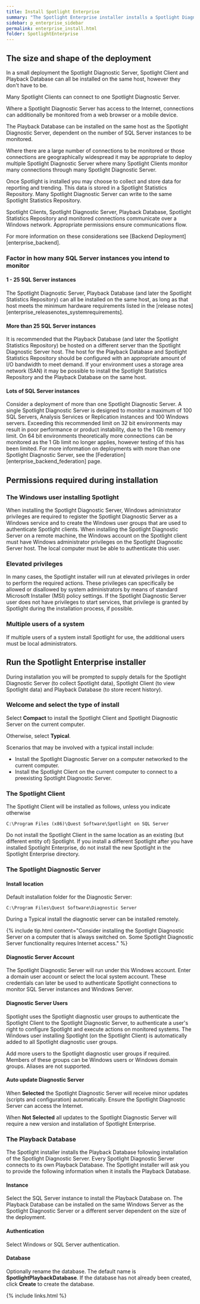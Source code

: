```yaml
---
title: Install Spotlight Enterprise
summary: "The Spotlight Enterprise installer installs a Spotlight Diagnostic Server (to collect Spotlight data), a Spotlight Client (to view Spotlight data) and a Playback Database (to store recent history). This is a minimal Spotlight Enterprise deployment. The Spotlight Enterprise installer can be used to install additional Spotlight Clients following the initial install. The Spotlight Diagnostic Server can be installed remotely."
sidebar: p_enterprise_sidebar
permalink: enterprise_install.html
folder: SpotlightEnterprise
---
```



## The size and shape of the deployment

In a small deployment the Spotlight Diagnostic Server, Spotlight Client and Playback Database can all be installed on the same host, however they don't have to be.

Many Spotlight Clients can connect to one Spotlight Diagnostic Server.

Where a Spotlight Diagnostic Server has access to the Internet, connections can additionally be monitored from a web browser or a mobile device.

The Playback Database can be installed on the same host as the Spotlight Diagnostic Server, dependent on the number of SQL Server instances to be monitored.

Where there are a large number of connections to be monitored or those connections are geographically widespread it may be appropriate to deploy multiple Spotlight Diagnostic Server where many Spotlight Clients monitor many connections through many Spotlight Diagnostic Server.

Once Spotlight is installed you may choose to collect and store data for reporting and trending. This data is stored in a Spotlight Statistics Repository. Many Spotlight Diagnostic Server can write to the same Spotlight Statistics Repository.

Spotlight Clients, Spotlight Diagnostic Server, Playback Database, Spotlight Statistics Repository and monitored connections communicate over a Windows network. Appropriate permissions ensure communications flow.

For more information on these considerations see [Backend Deployment][enterprise_backend].

### Factor in how many SQL Server instances you intend to monitor

#### 1 - 25 SQL Server instances
The Spotlight Diagnostic Server, Playback Database (and later the Spotlight Statistics Repository) can all be installed on the same host, as long as that host meets the minimum hardware requirements listed in the [release notes][enterprise_releasenotes_systemrequirements].

#### More than 25 SQL Server instances
It is recommended that the Playback Database (and later the Spotlight Statistics Repository) be hosted on a different server than the Spotlight Diagnostic Server host. The host for the Playback Database and Spotlight Statistics Repository should be configured with an appropriate amount of I/O bandwidth to meet demand. If your environment uses a storage area network (SAN) it may be possible to install the Spotlight Statistics Repository and the Playback Database on the same host.

#### Lots of SQL Server instances
Consider a deployment of more than one Spotlight Diagnostic Server. A single Spotlight Diagnostic Server is designed to monitor a maximum of 100 SQL Servers, Analysis Services or Replication instances and 100 Windows servers. Exceeding this recommended limit on 32 bit environments may result in poor performance or product instability, due to the 1 Gb memory limit. On 64 bit environments theoretically more connections can be monitored as the 1 Gb limit no longer applies, however testing of this has been limited. For more information on deployments with more than one Spotlight Diagnostic Server, see the [Federation][enterprise_backend_federation] page.



## Permissions required during installation

### The Windows user installing Spotlight
When installing the Spotlight Diagnostic Server, Windows administrator privileges are required to register the Spotlight Diagnostic Server as a Windows service and to create the Windows user groups that are used to authenticate Spotlight clients. When installing the Spotlight Diagnostic Server on a remote machine, the Windows account on the Spotlight client must have Windows administrator privileges on the Spotlight Diagnostic Server host. The local computer must be able to authenticate this user.

### Elevated privileges
In many cases, the Spotlight installer will run at elevated privileges in order to perform the required actions. These privileges can specifically be allowed or disallowed by system administrators by means of standard Microsoft Installer (MSI) policy settings. If the Spotlight Diagnostic Server user does not have privileges to start services, that privilege is granted by Spotlight during the installation process, if possible.

### Multiple users of a system
If multiple users of a system install Spotlight for use, the additional users must be local administrators.

## Run the Spotlight Enterprise installer

During installation you will be prompted to supply details for the Spotlight Diagnostic Server (to collect Spotlight data), Spotlight Client (to view Spotlight data) and Playback Database (to store recent history).

### Welcome and select the type of install

Select **Compact** to install the Spotlight Client and Spotlight Diagnostic Server on the current computer.

Otherwise, select **Typical**.


Scenarios that may be involved with a typical install include:

* Install the Spotlight Diagnostic Server on a computer networked to the current computer.
* Install the Spotlight Client on the current computer to connect to a preexisting Spotlight Diagnostic Server.


### The Spotlight Client

The Spotlight Client will be installed as follows, unless you indicate otherwise

```
C:\Program Files (x86)\Quest Software\Spotlight on SQL Server
```

Do not install the Spotlight Client in the same location as an existing (but different entity of) Spotlight. If you install a different Spotlight after you have installed Spotlight Enterprise, do not install the new Spotlight in the Spotlight Enterprise directory.

### The Spotlight Diagnostic Server

#### Install location

Default installation folder for the Diagnostic Server:

```
C:\Program Files\Quest Software\Diagnostic Server
```

During a Typical install the diagnostic server can be installed remotely.

{% include tip.html content="Consider installing the Spotlight Diagnostic Server on a computer that is always switched on. Some Spotlight Diagnostic Server functionality requires Internet access." %}

#### Diagnostic Server Account

The Spotlight Diagnostic Server will run under this Windows account. Enter a domain user account or select the local system account. These credentials can later be used to authenticate Spotlight connections to monitor SQL Server instances and Windows Server.

#### Diagnostic Server Users

Spotlight uses the Spotlight diagnostic user groups to authenticate the Spotlight Client to the Spotlight Diagnostic Server, to authenticate a user's right to configure Spotlight and execute actions on monitored systems. The Windows user installing Spotlight (on the Spotlight Client) is automatically added to all Spotlight diagnostic user groups.

Add more users to the Spotlight diagnostic user groups if required. Members of these groups can be Windows users or Windows domain groups. Aliases are not supported.

#### Auto update Diagnostic Server

When **Selected** the Spotlight Diagnostic Server will receive minor updates (scripts and configuration) automatically. Ensure the Spotlight Diagnostic Server can access the Internet.

When **Not Selected** all updates to the Spotlight Diagnostic Server will require a new version and installation of Spotlight Enterprise.

### The Playback Database

The Spotlight installer installs the Playback Database following installation of the Spotlight Diagnostic Server. Every Spotlight Diagnostic Server connects to its own Playback Database. The Spotlight installer will ask you to provide the following information when it installs the Playback Database.

#### Instance

Select the SQL Server instance to install the Playback Database on. The Playback Database can be installed on the same Windows Server as the Spotlight Diagnostic Server or a different server dependent on the size of the deployment.

#### Authentication

Select Windows or SQL Server authentication.

#### Database

Optionally rename the database. The default name is **SpotlightPlaybackDatabase**. If the database has not already been created, click **Create** to create the database.



{% include links.html %}
